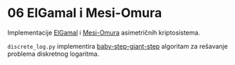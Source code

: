 # 06 ElGamal i Mesi-Omura

Implementacije [ElGamal](http://poincare.matf.bg.ac.rs/~ivan.drecun/kripto/skripta_zivkovic.pdf#page=48) i
[Mesi-Omura]() asimetričnih kriptosistema.

`discrete_log.py` implementira [baby-step-giant-step]() algoritam za rešavanje problema diskretnog logaritma.

